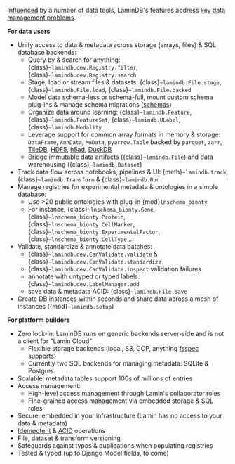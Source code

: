 [Influenced](docs:influences) by a number of data tools, LaminDB's features address [key data management problems](https://lamin.ai/blog/2022/problems).

**For data users**

- Unify access to data & metadata across storage (arrays, files) & SQL database backends:
  - Query by & search for anything: {class}`~lamindb.dev.Registry.filter`, {class}`~lamindb.dev.Registry.search`
  - Stage, load or stream files & datasets: {class}`~lamindb.File.stage`, {class}`~lamindb.File.load`, {class}`~lamindb.File.backed`
  - Model data schema-less or schema-full, mount custom schema plug-ins & manage schema migrations ([schemas](/schemas))
  - Organize data around learning: {class}`~lamindb.Feature`, {class}`~lamindb.FeatureSet`, {class}`~lamindb.ULabel`, {class}`~lamindb.Modality`
  - Leverage support for common array formats in memory & storage: `DataFrame`, `AnnData`, `MuData`, `pyarrow.Table` backed by `parquet`, `zarr`, [TileDB](docs:cellxgene-census), [HDF5](/data), [h5ad](/data), [DuckDB](docs:rxrx)
  - Bridge immutable data artifacts ({class}`~lamindb.File`) and data warehousing ({class}`~lamindb.Dataset`)
- Track data flow across notebooks, pipelines & UI: {meth}`~lamindb.track`, {class}`~lamindb.Transform` & {class}`~lamindb.Run`
- Manage registries for experimental metadata & ontologies in a simple database:
  - Use >20 public ontologies with plug-in {mod}`lnschema_bionty`
  - For instance, {class}`~lnschema_bionty.Gene`, {class}`~lnschema_bionty.Protein`, {class}`~lnschema_bionty.CellMarker`, {class}`~lnschema_bionty.ExperimentalFactor`, {class}`~lnschema_bionty.CellType` ...
- Validate, standardize & annotate data batches:
  - {class}`~lamindb.dev.CanValidate.validate` & {class}`~lamindb.dev.CanValidate.standardize`
  - {class}`~lamindb.dev.CanValidate.inspect` validation failures
  - annotate with untyped or typed labels: {class}`~lamindb.dev.LabelManager.add`
  - save data & metadata ACID: {class}`~lamindb.File.save`
- Create DB instances within seconds and share data across a mesh of instances ({mod}`~lamindb.setup`)

**For platform builders**

- Zero lock-in: LaminDB runs on generic backends server-side and is not a client for "Lamin Cloud"
  - Flexible storage backends (local, S3, GCP, anything [fsspec](https://github.com/fsspec) supports)
  - Currently two SQL backends for managing metadata: SQLite & Postgres
- Scalable: metadata tables support 100s of millions of entries
- Access management:
  - High-level access management through Lamin's collaborator roles
  - Fine-grained access management via embedded storage & SQL roles
- Secure: embedded in your infrastructure (Lamin has no access to your data & metadata)
- [Idempotent](docs:faq/idempotency) & [ACID](docs:faq/acid) operations
- File, dataset & transform versioning
- Safeguards against typos & duplications when populating registries
- Tested & typed (up to Django Model fields, to come)
